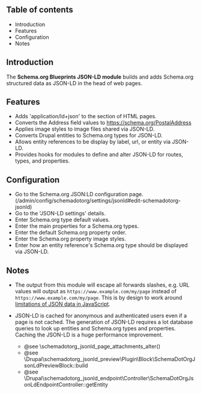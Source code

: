 Table of contents
-----------------

* Introduction
* Features
* Configuration
* Notes


Introduction
------------

The **Schema.org Blueprints JSON-LD module** builds and adds Schema.org structured 
data as JSON-LD in the head of web pages.


Features
--------

- Adds 'application/ld+json' to the <head> section of HTML pages.
- Converts the Address field values to https://schema.org/PostalAddress
- Applies image styles to image files shared via JSON-LD.
- Converts Drupal entities to Schema.org types for JSON-LD.
- Allows entity references to be display by label, url, or entity via JSON-LD.
- Provides hooks for modules to define and alter JSON-LD for routes, 
  types, and properties.


Configuration
-------------

- Go to the Schema.org JSON:LD configuration page.  
  (/admin/config/schemadotorg/settings/jsonld#edit-schemadotorg-jsonld)
- Go to the 'JSON-LD settings' details.
- Enter Schema.org type default values.
- Enter the main properties for a Schema.org types. 
- Enter the default Schema.org property order.
- Enter the Schema.org property image styles.
- Enter how an entity reference's Schema.org type should be displayed via JSON-LD.


Notes
-----

- The output from this module will escape all forwards slashes, e.g. URL
  values will output as `https://www.example.com/my/page` instead of
  `https://www.example.com/my/page`. This is by design to work around
  [limitations of JSON data in JavaScript](https://stackoverflow.com/a/1580682).

- JSON-LD is cached for anonymous and authenticated users even if a page 
  is not cached. The generation of JSON-LD requires a lot database queries 
  to look up entities and Schema.org types and properties. 
  Caching the JSON-LD is a huge performance improvement.
  - @see \schemadotorg_jsonld_page_attachments_alter()
  - @see \Drupal\schemadotorg_jsonld_preview\Plugin\Block\SchemaDotOrgJsonLdPreviewBlock::build
  - @see \Drupal\schemadotorg_jsonld_endpoint\Controller\SchemaDotOrgJsonLdEndpointController::getEntity
